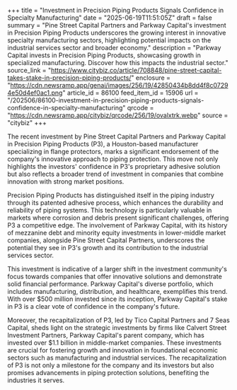 +++
title = "Investment in Precision Piping Products Signals Confidence in Specialty Manufacturing"
date = "2025-06-19T11:51:05Z"
draft = false
summary = "Pine Street Capital Partners and Parkway Capital's investment in Precision Piping Products underscores the growing interest in innovative specialty manufacturing sectors, highlighting potential impacts on the industrial services sector and broader economy."
description = "Parkway Capital invests in Precision Piping Products, showcasing growth in specialized manufacturing. Discover how this impacts the industrial sector."
source_link = "https://www.citybiz.co/article/708848/pine-street-capital-takes-stake-in-precision-piping-products/"
enclosure = "https://cdn.newsramp.app/genai/images/256/19/42850434b8dd4f8c07294e50d4ef0ac1.png"
article_id = 86100
feed_item_id = 15906
url = "/202506/86100-investment-in-precision-piping-products-signals-confidence-in-specialty-manufacturing"
qrcode = "https://cdn.newsramp.app/citybiz/qrcode/256/19/ovalxtrk.webp"
source = "citybiz"
+++

<p>The recent investment by Pine Street Capital Partners and Parkway Capital in Precision Piping Products (P3), a Houston-based manufacturer specializing in flange protectors, marks a significant endorsement of the company's innovative approach to piping protection. This move not only highlights the investors' confidence in P3's proprietary adhesive solution but also reflects a broader trend of investment in companies that combine innovation with strong market positions.</p><p>Precision Piping Products has distinguished itself in the piping industry through its patented adhesive process, which enhances the durability and reliability of piping systems. This technology is particularly valuable in markets where corrosion and debris present significant challenges, offering P3 a competitive edge. The involvement of Parkway Capital, with its history of mezzanine debt and minority equity investments in lower-middle market companies, alongside Pine Street Capital Partners, underscores the potential they see in P3's growth and its contribution to the industrial services sector.</p><p>This investment is indicative of a larger shift in the investment community's focus towards companies that offer innovative solutions and demonstrate solid financial performance. Parkway Capital's diverse portfolio, which includes manufacturing, distribution, and healthcare, exemplifies this trend. With over $500 million invested since its inception, Parkway Capital's stake in P3 is a clear vote of confidence in the company's future.</p><p>Moreover, the recapitalization of P3, led by Tico Capital Partners and 7 Seas Capital, sheds light on the strategic investments by firms like Calvert Street Investment Partners, Parkway Capital's parent company, which has invested over $1.1 billion in middle-market companies. These investments are crucial for fostering growth and innovation in foundational economic sectors such as manufacturing and industrial services. The recapitalization of P3 is not only a milestone for the company and its investors but also promises advancements in piping protection solutions, benefiting the industries it serves.</p>